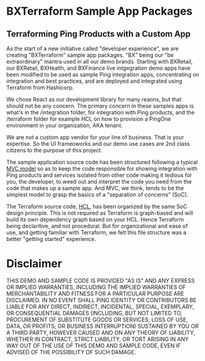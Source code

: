 # BXTerraform Sample App Packages

## Terraforming Ping Products with a Custom App

As the start of a new initiative called "developer experience", we are creating "BXTerraform" sample app packages. "BX" being our "be extraordinary" mantra used in all our demo brands. Starting with BXRetail, our BXRetail, BXHealth, and BXFinance live intgegration demo apps have been modified to be used as sample Ping integration apps, concentrating on integration and best practices, and are deployed and integrated using Terraform from Hashicorp.

We chose React as our development library for many reaons, but that should not be any concern. The primary concern in these samples apps is what's in the /integration folder, for integration with Ping products, and the /terraform folder for example HCL on how to provision a PingOne environment in your organization, AKA tenant.

We are not a custom app vendor for your line of business. That is your expertise. So the UI frameoworks and our demo use cases are 2nd class citizens to the purpose of this project. 

The sample application source code has been structured following a typical [MVC model](https://developer.mozilla.org/en-US/docs/Glossary/MVC) so as to keep the code responsible for showing integration with Ping products and services isolated from other code making it tedious for you, the developer, to weed out and interpret the code you need from the code that makes up a sample app. And MVC, we think, tends to be the simplest model to grasp the basics of  a "separation of concerns" (SoC).

The Terraform source code, [HCL](https://developer.hashicorp.com/terraform/language/syntax/configuration), has been organized by the same SoC design principle. This is not required as Terraform is graph-based and will build its own dependency graph based on your HCL. Hence Terraform being declaritive, and not procedural. But for organizational and ease of use, and getting familiar with Terraform, we felt this file structure was a better "getting started" experience.


# Disclaimer
THIS DEMO AND SAMPLE CODE IS PROVIDED "AS IS" AND ANY EXPRESS OR IMPLIED WARRANTIES, INCLUDING THE IMPLIED WARRANTIES OF MERCHANTABILITY AND FITNESS FOR A PARTICULAR PURPOSE ARE DISCLAIMED. IN NO EVENT SHALL PING IDENTITY OR CONTRIBUTORS BE LIABLE FOR ANY DIRECT, INDIRECT, INCIDENTAL, SPECIAL, EXEMPLARY, OR CONSEQUENTIAL DAMAGES (INCLUDING, BUT NOT LIMITED TO, PROCUREMENT OF SUBSTITUTE GOODS OR SERVICES; LOSS OF USE, DATA, OR PROFITS; OR BUSINESS INTERRUPTION) SUSTAINED BY YOU OR A THIRD PARTY, HOWEVER CAUSED AND ON ANY THEORY OF LIABILITY, WHETHER IN CONTRACT, STRICT LIABILITY, OR TORT ARISING IN ANY WAY OUT OF THE USE OF THIS DEMO AND SAMPLE CODE, EVEN IF ADVISED OF THE POSSIBILITY OF SUCH DAMAGE.